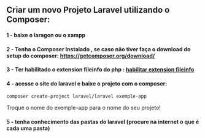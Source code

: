 ## Criar um novo Projeto Laravel utilizando o Composer:

#### 1 - baixe o laragon ou o xampp
#### 2 - Tenha o Composer Instalado , se caso não tiver faça o download do setup do composer: https://getcomposer.org/download/
#### 3 - Ter habilitado o extension fileinfo do php : <a href="configure-php-composer.md"> habilitar extension fileinfo </a>
#### 4 - acesse o site do laravel e baixe o projeto com o composer: 
~~~
composer create-project laravel/laravel exemple-app
~~~
Troque o nome do exemple-app para o nome do seu projeto!


#### 5 - tenha conhecimento das pastas do laravel (procure na internet o que é cada uma pasta)

